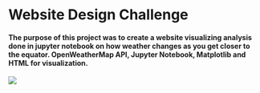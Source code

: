 # Website Design Challenge

#### The purpose of this project was to create a website visualizing analysis done in jupyter notebook on how weather changes as you get closer to the equator. OpenWeatherMap API, Jupyter Notebook, Matplotlib and HTML for visualization.

![](/images/ks.jpg)
